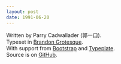 ```yaml
---
layout: post
date: 1991-06-20
---
```

Written by Parry Cadwallader (郭一口).
<br/>
Typeset in <a href="http://www.hvdfonts.com/">Brandon Grotesque</a>.
<br/>
With support from <a href="http://twitter.github.io/bootstrap/">Bootstrap</a> and <a href="http://typeplate.com/">Typeplate</a>.
<br/>
Source is on <a href="http://github.com/parryc/parryblog/">GitHub</a>.  
